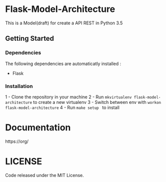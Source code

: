 # Flask-Model-Architecture

This is a Model(draft) for create a API REST in Python 3.5

## Getting Started

### Dependencies

The following dependencies are automaticatly installed :

* Flask

### Installation

1 - Clone the repository in your machine
2 - Run `mkvirtualenv flask-model-architecture` to create a new virtualenv
3 - Switch between env with `workon flask-model-architecture`
4 - Run `make setup ` to install

# Documentation

https://org/

# LICENSE

Code released under the MIT License.
